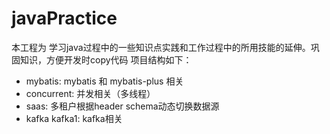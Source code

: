 # javaPractice

本工程为 学习java过程中的一些知识点实践和工作过程中的所用技能的延伸。巩固知识，方便开发时copy代码
项目结构如下：

- mybatis: mybatis 和 mybatis-plus 相关
- concurrent: 并发相关（多线程）
- saas: 多租户根据header schema动态切换数据源
- kafka kafka1: kafka相关
